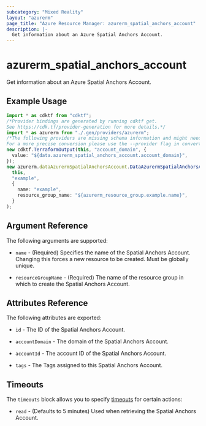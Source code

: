 ```yaml
---
subcategory: "Mixed Reality"
layout: "azurerm"
page_title: "Azure Resource Manager: azurerm_spatial_anchors_account"
description: |-
  Get information about an Azure Spatial Anchors Account.
---
```


# azurerm\_spatial\_anchors\_account

Get information about an Azure Spatial Anchors Account.

## Example Usage

```typescript
import * as cdktf from "cdktf";
/*Provider bindings are generated by running cdktf get.
See https://cdk.tf/provider-generation for more details.*/
import * as azurerm from "./.gen/providers/azurerm";
/*The following providers are missing schema information and might need manual adjustments to synthesize correctly: azurerm.
For a more precise conversion please use the --provider flag in convert.*/
new cdktf.TerraformOutput(this, "account_domain", {
  value: "${data.azurerm_spatial_anchors_account.account_domain}",
});
new azurerm.dataAzurermSpatialAnchorsAccount.DataAzurermSpatialAnchorsAccount(
  this,
  "example",
  {
    name: "example",
    resource_group_name: "${azurerm_resource_group.example.name}",
  }
);

```

## Argument Reference

The following arguments are supported:

*   `name` - (Required) Specifies the name of the Spatial Anchors Account. Changing this forces a new resource to be created. Must be globally unique.

*   `resourceGroupName` - (Required) The name of the resource group in which to create the Spatial Anchors Account.

## Attributes Reference

The following attributes are exported:

*   `id` - The ID of the Spatial Anchors Account.

*   `accountDomain` - The domain of the Spatial Anchors Account.

*   `accountId` - The account ID of the Spatial Anchors Account.

*   `tags` - The Tags assigned to this Spatial Anchors Account.

## Timeouts

The `timeouts` block allows you to specify [timeouts](https://www.terraform.io/language/resources/syntax#operation-timeouts) for certain actions:

* `read` - (Defaults to 5 minutes) Used when retrieving the Spatial Anchors Account.
